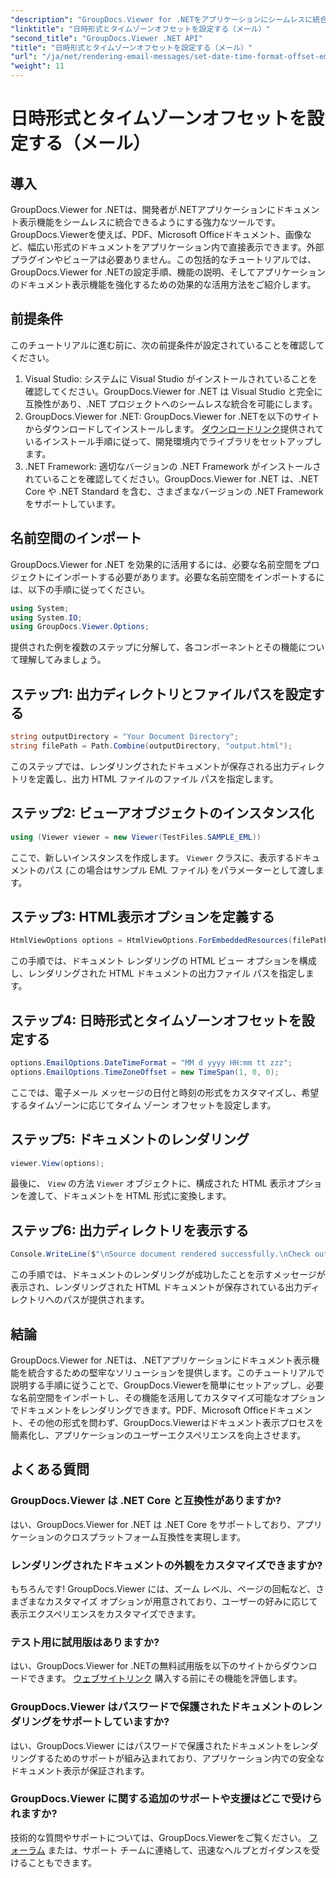 ```yaml
---
"description": "GroupDocs.Viewer for .NETをアプリケーションにシームレスに統合することで、強力なドキュメント表示機能を実現できます。カスタマイズ可能なオプションでユーザーエクスペリエンスを向上できます。"
"linktitle": "日時形式とタイムゾーンオフセットを設定する（メール）"
"second_title": "GroupDocs.Viewer .NET API"
"title": "日時形式とタイムゾーンオフセットを設定する（メール）"
"url": "/ja/net/rendering-email-messages/set-date-time-format-offset-email/"
"weight": 11
---
```


# 日時形式とタイムゾーンオフセットを設定する（メール）


## 導入
GroupDocs.Viewer for .NETは、開発者が.NETアプリケーションにドキュメント表示機能をシームレスに統合できるようにする強力なツールです。GroupDocs.Viewerを使えば、PDF、Microsoft Officeドキュメント、画像など、幅広い形式のドキュメントをアプリケーション内で直接表示できます。外部プラグインやビューアは必要ありません。この包括的なチュートリアルでは、GroupDocs.Viewer for .NETの設定手順、機能の説明、そしてアプリケーションのドキュメント表示機能を強化するための効果的な活用方法をご紹介します。
## 前提条件
このチュートリアルに進む前に、次の前提条件が設定されていることを確認してください。
1. Visual Studio: システムに Visual Studio がインストールされていることを確認してください。GroupDocs.Viewer for .NET は Visual Studio と完全に互換性があり、.NET プロジェクトへのシームレスな統合を可能にします。
2. GroupDocs.Viewer for .NET: GroupDocs.Viewer for .NETを以下のサイトからダウンロードしてインストールします。 [ダウンロードリンク](https://releases.groupdocs.com/viewer/net/)提供されているインストール手順に従って、開発環境内でライブラリをセットアップします。
3. .NET Framework: 適切なバージョンの .NET Framework がインストールされていることを確認してください。GroupDocs.Viewer for .NET は、.NET Core や .NET Standard を含む、さまざまなバージョンの .NET Framework をサポートしています。

## 名前空間のインポート
GroupDocs.Viewer for .NET を効果的に活用するには、必要な名前空間をプロジェクトにインポートする必要があります。必要な名前空間をインポートするには、以下の手順に従ってください。

```csharp
using System;
using System.IO;
using GroupDocs.Viewer.Options;
```


提供された例を複数のステップに分解して、各コンポーネントとその機能について理解してみましょう。
## ステップ1: 出力ディレクトリとファイルパスを設定する
```csharp
string outputDirectory = "Your Document Directory";
string filePath = Path.Combine(outputDirectory, "output.html");
```
このステップでは、レンダリングされたドキュメントが保存される出力ディレクトリを定義し、出力 HTML ファイルのファイル パスを指定します。
## ステップ2: ビューアオブジェクトのインスタンス化
```csharp
using (Viewer viewer = new Viewer(TestFiles.SAMPLE_EML))
```
ここで、新しいインスタンスを作成します。 `Viewer` クラスに、表示するドキュメントのパス (この場合はサンプル EML ファイル) をパラメーターとして渡します。
## ステップ3: HTML表示オプションを定義する
```csharp
HtmlViewOptions options = HtmlViewOptions.ForEmbeddedResources(filePath);
```
この手順では、ドキュメント レンダリングの HTML ビュー オプションを構成し、レンダリングされた HTML ドキュメントの出力ファイル パスを指定します。
## ステップ4: 日時形式とタイムゾーンオフセットを設定する
```csharp
options.EmailOptions.DateTimeFormat = "MM d yyyy HH:mm tt zzz";
options.EmailOptions.TimeZoneOffset = new TimeSpan(1, 0, 0);
```
ここでは、電子メール メッセージの日付と時刻の形式をカスタマイズし、希望するタイムゾーンに応じてタイム ゾーン オフセットを設定します。
## ステップ5: ドキュメントのレンダリング
```csharp
viewer.View(options);
```
最後に、 `View` の方法 `Viewer` オブジェクトに、構成された HTML 表示オプションを渡して、ドキュメントを HTML 形式に変換します。
## ステップ6: 出力ディレクトリを表示する
```csharp
Console.WriteLine($"\nSource document rendered successfully.\nCheck output in {outputDirectory}.");
```
この手順では、ドキュメントのレンダリングが成功したことを示すメッセージが表示され、レンダリングされた HTML ドキュメントが保存されている出力ディレクトリへのパスが提供されます。

## 結論
GroupDocs.Viewer for .NETは、.NETアプリケーションにドキュメント表示機能を統合するための堅牢なソリューションを提供します。このチュートリアルで説明する手順に従うことで、GroupDocs.Viewerを簡単にセットアップし、必要な名前空間をインポートし、その機能を活用してカスタマイズ可能なオプションでドキュメントをレンダリングできます。PDF、Microsoft Officeドキュメント、その他の形式を問わず、GroupDocs.Viewerはドキュメント表示プロセスを簡素化し、アプリケーションのユーザーエクスペリエンスを向上させます。
## よくある質問
### GroupDocs.Viewer は .NET Core と互換性がありますか?
はい、GroupDocs.Viewer for .NET は .NET Core をサポートしており、アプリケーションのクロスプラットフォーム互換性を実現します。
### レンダリングされたドキュメントの外観をカスタマイズできますか?
もちろんです! GroupDocs.Viewer には、ズーム レベル、ページの回転など、さまざまなカスタマイズ オプションが用意されており、ユーザーの好みに応じて表示エクスペリエンスをカスタマイズできます。
### テスト用に試用版はありますか?
はい、GroupDocs.Viewer for .NETの無料試用版を以下のサイトからダウンロードできます。 [ウェブサイトリンク](https://releases.groupdocs.com/viewer/net/) 購入する前にその機能を評価します。
### GroupDocs.Viewer はパスワードで保護されたドキュメントのレンダリングをサポートしていますか?
はい、GroupDocs.Viewer にはパスワードで保護されたドキュメントをレンダリングするためのサポートが組み込まれており、アプリケーション内での安全なドキュメント表示が保証されます。
### GroupDocs.Viewer に関する追加のサポートや支援はどこで受けられますか?
技術的な質問やサポートについては、GroupDocs.Viewerをご覧ください。 [フォーラム](https://forum.groupdocs.com/c/viewer/9) または、サポート チームに連絡して、迅速なヘルプとガイダンスを受けることもできます。